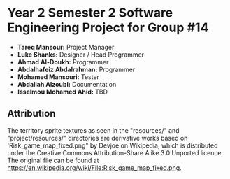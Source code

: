 # Year 2 Semester 2 Software Engineering Project for Group \#14
* **Tareq Mansour:** Project Manager
* **Luke Shanks:** Designer / Head Programmer
* **Ahmad Al-Doukh:** Programmer
* **Abdalhafeiz Abdalrahman:** Programmer
* **Mohamed Mansouri:** Tester
* **Abdallah Alzoubi:** Documentation
* **Isselmou Mohamed Ahid:** TBD


## Attribution

The territory sprite textures as seen in the "resources/" and "project/resources/" directories are derivative works based on 'Risk_game_map_fixed.png" by Devjoe on Wikipedia, which is distributed under the Creative Commons Attribution-Share Alike 3.0 Unported licence. The original file can be found at https://en.wikipedia.org/wiki/File:Risk_game_map_fixed.png. 